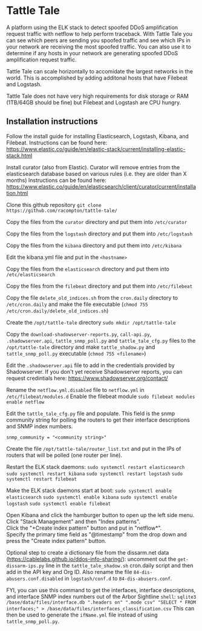 # Tattle Tale
A platform using the ELK stack to detect spoofed DDoS amplification request traffic with netflow to help perform traceback.  With Tattle Tale you can see which peers are sending you spoofed traffic and see which IPs in your network are receiving the most spoofed traffic.  You can also use it to determine if any hosts in your network are generating spoofed DDoS amplification request traffic.

Tattle Tale can scale horizontally to accomidate the largest networks in the world.  This is accomplished by adding additonal hosts that have Filebeat and Logstash.

Tattle Tale does not have very high requirements for disk storage or RAM (1TB/64GB should be fine) but Filebeat and Logstash are CPU hungry.  

## Installation instructions
Follow the install guide for installing Elasticsearch, Logstash, Kibana, and Filebeat.  Instructions can be found here: https://www.elastic.co/guide/en/elastic-stack/current/installing-elastic-stack.html

Install curator (also from Elastic).  Curator will remove entries from the elasticsearch database based on various rules (i.e. they are older than X months) Instructions can be found here: https://www.elastic.co/guide/en/elasticsearch/client/curator/current/installation.html

Clone this github repository `git clone https://github.com/racompton/tattle-tale/`

Copy the files from the `curator` directory and put them into `/etc/curator`

Copy the files from the `logstash` directory and put them into `/etc/logstash`

Copy the files from the `kibana` directory and put them into `/etc/kibana`

Edit the kibana.yml file and put in the `<hostname>`
  
Copy the files from the `elasticsearch` directory and put them into `/etc/elasticsearch`

Copy the files from the `filebeat` directory and put them into `/etc/filebeat`

Copy the file `delete_old_indices.sh` from the `cron.daily` directory to `/etc/cron.daily` and make the file executable (`chmod 755 /etc/cron.daily/delete_old_indices.sh`)

Create the `/opt/tattle-tale` directory `sudo mkdir /opt/tattle-tale`

Copy the `download-shadowserver-reports.py`, `call-api.py`, `.shadowserver.api`, `tattle_snmp_poll.py` and `tattle_tale_cfg.py` files to the `/opt/tattle-tale` directory and make `tattle_shadow.py` and `tattle_snmp_poll.py` executable (`chmod 755 <filename>`)

Edit the `.shadowserver.api` file to add in the credentials provided by Shadowserver.  If you don't yet receive Shadowserver reports, you can request credintials here: https://www.shadowserver.org/contact/

Rename the `netflow.yml.disabled` file to `netflow.yml` in `/etc/filebeat/modules.d`
Enable the filebeat module `sudo filebeat modules enable netflow` 

Edit the `tattle_tale_cfg.py` file and populate.  This field is the snmp community string for polling the routers to get their interface descriptions and SNMP index numbers.

`snmp_community = "<community string>"`


Create the file `/opt/tattle-tale/router_list.txt` and put in the IPs of routers that will be polled (one router per line). 


Restart the ELK stack daemons:
`sudo systemctl restart elasticsearch`
`sudo systemctl restart kibana`
`sudo systemctl restart logstash`
`sudo systemctl restart filebeat`

Make the ELK stack daemons start at boot:
`sudo systemctl enable elasticsearch`
`sudo systemctl enable kibana`
`sudo systemctl enable logstash`
`sudo systemctl enable filebeat`

Open Kibana and click the hamburger button to open up the left side menu.  Click "Stack Management" and then "Index patterns".  
Click the "+Create index pattern" button and put in "netflow*".  
Specify the primary time field as "@timestamp" from the drop down and press the "Create index pattern" button.

Optional step to create a dictionary file from the dissarm.net data (https://cablelabs.github.io/ddos-info-sharing/): uncomment out the `get-dissarm-ips.py` line in the `tattle_tale_shadow.sh` cron.daily script and then add in the API key and Org ID. Also rename the file `84-dis-abusers.conf.disabled` in `logstash/conf.d` to `84-dis-abusers.conf`.

FYI, you can use this command to get the interfaces, interface descriptions, and interface SNMP index numbers out of the Arbor Sightline `shell`: `sqlite3 /base/data/files/interface.db ".headers on" ".mode csv" "SELECT * FROM interfaces;" > /base/data/files/interfaces_classification.csv`  This can then be used to generate the `ifName.yml` file instead of using `tattle_snmp_poll.py`.
